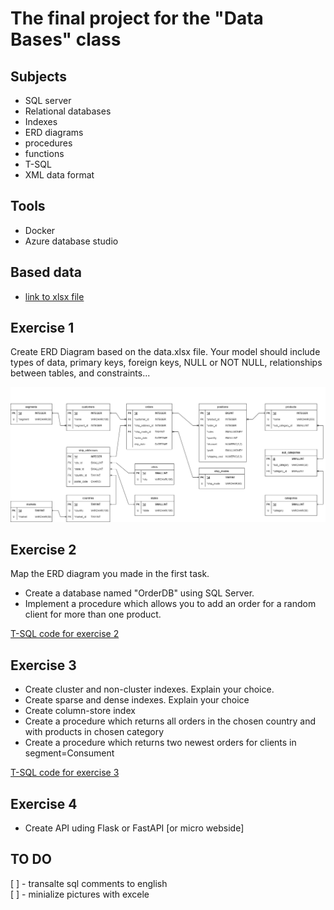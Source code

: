 # The final project for the "Data Bases" class

## Subjects
* SQL server
* Relational databases
* Indexes
* ERD diagrams
* procedures 
* functions
* T-SQL
* XML data format

## Tools
* Docker
* Azure database studio

## Based data
* [link to xlsx file](/datasets/base_data.xlsx)

## Exercise 1
Create ERD Diagram based on the data.xlsx file. Your model should include types of data, primary keys, foreign keys, NULL or NOT NULL, relationships between tables, and constraints...

<p align="center">
<img src="pictures/exercise_1.png">
</p>

## Exercise 2
Map the ERD diagram you made in the first task.
* Create a database named "OrderDB" using  SQL Server.
* Implement a procedure which allows you to add an order for a random client for more than one product.

[T-SQL code for exercise 2](/pictures/exercise_2.sql)

## Exercise 3
* Create cluster and non-cluster indexes. Explain your choice.
* Create sparse and dense indexes. Explain your choice
* Create column-store index
* Create a procedure which returns all orders in the chosen country and with products in chosen category
* Create a procedure which returns two newest orders for clients in segment=Consument


[T-SQL code for exercise 3](/pictures/exercise_3.sql)

## Exercise 4
* Create API uding Flask or FastAPI [or micro webside]

## TO DO
[ ] - transalte sql comments to english  
[ ] - minialize pictures with excele  
